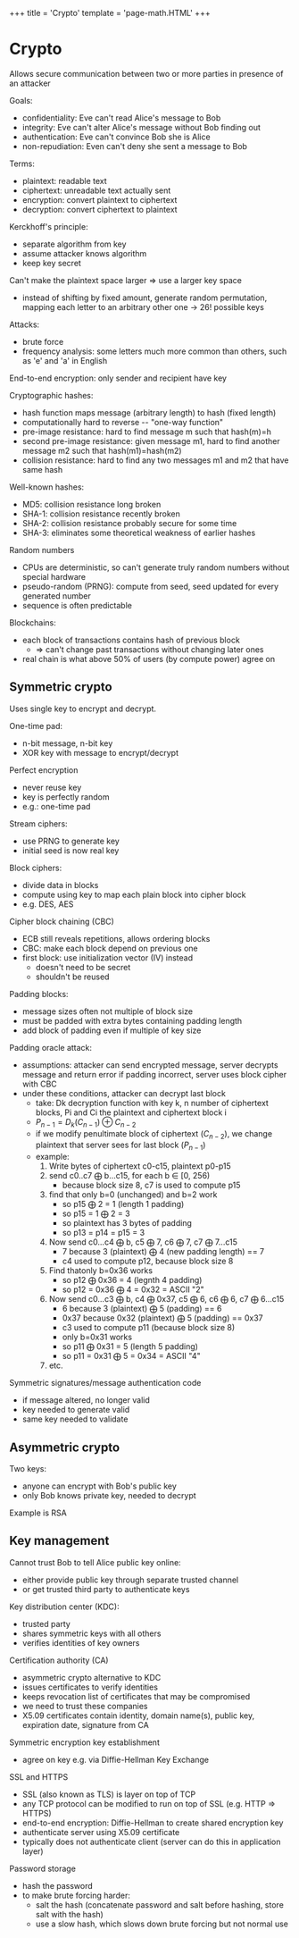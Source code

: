 +++
title = 'Crypto'
template = 'page-math.HTML'
+++
# Crypto
Allows secure communication between two or more parties in presence of an attacker

Goals:
- confidentiality: Eve can't read Alice's message to Bob
- integrity: Eve can't alter Alice's message without Bob finding out
- authentication: Eve can't convince Bob she is Alice
- non-repudiation: Even can't deny she sent a message to Bob

Terms:
- plaintext: readable text
- ciphertext: unreadable text actually sent
- encryption: convert plaintext to ciphertext
- decryption: convert ciphertext to plaintext

Kerckhoff's principle:
- separate algorithm from key
- assume attacker knows algorithm
- keep key secret

Can't make the plaintext space larger ⇒ use a larger key space
- instead of shifting by fixed amount, generate random permutation, mapping each letter to an arbitrary other one → 26! possible keys

Attacks:
- brute force
- frequency analysis: some letters much more common than others, such as 'e' and 'a' in English

End-to-end encryption: only sender and recipient have key

Cryptographic hashes:
- hash function maps message (arbitrary length) to hash (fixed length)
- computationally hard to reverse -- "one-way function"
- pre-image resistance: hard to find message m such that hash(m)=h
- second pre-image resistance: given message m1, hard to find another message m2 such that hash(m1)=hash(m2)
- collision resistance: hard to find any two messages m1 and m2 that have same hash

Well-known hashes:
- MD5: collision resistance long broken
- SHA-1: collision resistance recently broken
- SHA-2: collision resistance probably secure for some time
- SHA-3: eliminates some theoretical weakness of earlier hashes

Random numbers
- CPUs are deterministic, so can't generate truly random numbers without special hardware
- pseudo-random (PRNG): compute from seed, seed updated for every generated number
- sequence is often predictable

Blockchains:
- each block of transactions contains hash of previous block
    - ⇒ can't change past transactions without changing later ones
- real chain is what above 50% of users (by compute power) agree on

## Symmetric crypto
Uses single key to encrypt and decrypt.

One-time pad:
- n-bit message, n-bit key
- XOR key with message to encrypt/decrypt

Perfect encryption
- never reuse key
- key is perfectly random
- e.g.: one-time pad

Stream ciphers:
- use PRNG to generate key
- initial seed is now real key

Block ciphers:
- divide data in blocks
- compute using key to map each plain block into cipher block
- e.g. DES, AES

Cipher block chaining (CBC)
- ECB still reveals repetitions, allows ordering blocks
- CBC: make each block depend on previous one
- first block: use initialization vector (IV) instead
    - doesn't need to be secret
    - shouldn't be reused

Padding blocks:
- message sizes often not multiple of block size
- must be padded with extra bytes containing padding length
- add block of padding even if multiple of key size

Padding oracle attack:
- assumptions: attacker can send encrypted message, server decrypts message and return error if padding incorrect, server uses block cipher with CBC
- under these conditions, attacker can decrypt last block
    - take: Dk decryption function with key k, n number of ciphertext blocks, Pi and Ci the plaintext and ciphertext block i
    - $P_{n-1} = D_{k} (C_{n-1}) \oplus C_{n-2}$
    - if we modify penultimate block of ciphertext ($C_{n-2}$), we change plaintext that server sees for last block ($P_{n-1}$)
    - example:
        1. Write bytes of ciphertext c0-c15, plaintext p0-p15
        2. send c0..c7 ⨁ b...c15, for each b ∈ [0, 256)
            - because block size 8, c7 is used to compute p15
        3. find that only b=0 (unchanged) and b=2 work
            - so p15 ⨁ 2 = 1 (length 1 padding)
            - so p15 = 1 ⨁ 2 = 3
            - so plaintext has 3 bytes of padding
            - so p13 = p14 = p15 = 3
        4. Now send c0...c4 ⨁ b, c5 ⨁ 7, c6 ⨁ 7, c7 ⨁ 7...c15
            - 7 because 3 (plaintext) ⨁ 4 (new padding length) == 7
            - c4 used to compute p12, because block size 8
        5. Find thatonly b=0x36 works
            - so p12 ⨁ 0x36 = 4 (legnth 4 padding)
            - so p12 = 0x36 ⨁ 4 = 0x32 = ASCII "2"
        6. Now send c0...c3 ⨁ b, c4 ⨁ 0x37, c5 ⨁ 6, c6 ⨁ 6, c7 ⨁ 6...c15
            - 6 because 3 (plaintext) ⨁ 5 (padding) == 6
            - 0x37 because 0x32 (plaintext) ⨁ 5 (padding) == 0x37
            - c3 used to compute p11 (because block size 8)
            - only b=0x31 works
            - so p11 ⨁ 0x31 = 5 (length 5 padding)
            - so p11 = 0x31 ⨁ 5 = 0x34 = ASCII "4"
        7. etc.

Symmetric signatures/message authentication code
- if message altered, no longer valid
- key needed to generate valid
- same key needed to validate


## Asymmetric crypto
Two keys:
- anyone can encrypt with Bob's public key
- only Bob knows private key, needed to decrypt

Example is RSA

## Key management
Cannot trust Bob to tell Alice public key online:
- either provide public key through separate trusted channel
- or get trusted third party to authenticate keys

Key distribution center (KDC):
- trusted party
- shares symmetric keys with all others
- verifies identities of key owners

Certification authority (CA)
- asymmetric crypto alternative to KDC
- issues certificates to verify identities
- keeps revocation list of certificates that may be compromised
- we need to trust these companies
- X5.09 certificates contain identity, domain name(s), public key, expiration date, signature from CA

Symmetric encryption key establishment
- agree on key e.g. via Diffie-Hellman Key Exchange

SSL and HTTPS
- SSL (also known as TLS) is layer on top of TCP
- any TCP protocol can be modified to run on top of SSL (e.g. HTTP ⇒ HTTPS)
- end-to-end encryption: Diffie-Hellman to create shared encryption key
- authenticate server using X5.09 certificate
- typically does not authenticate client (server can do this in application layer)

Password storage
- hash the password
- to make brute forcing harder:
    - salt the hash (concatenate password and salt before hashing, store salt with the hash)
    - use a slow hash, which slows down brute forcing but not normal use
